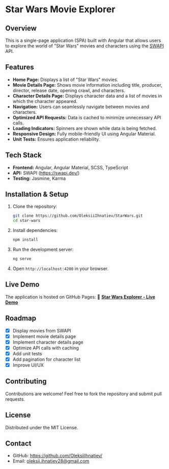 # Star Wars Movie Explorer

## Overview
This is a single-page application (SPA) built with Angular that allows users to explore the world of "Star Wars" movies and characters using the [SWAPI](https://swapi.dev/) API.

## Features
- **Home Page:** Displays a list of "Star Wars" movies.
- **Movie Details Page:** Shows movie information including title, producer, director, release date, opening crawl, and characters.
- **Character Details Page:** Displays character data and a list of movies in which the character appeared.
- **Navigation:** Users can seamlessly navigate between movies and characters.
- **Optimized API Requests:** Data is cached to minimize unnecessary API calls.
- **Loading Indicators:** Spinners are shown while data is being fetched.
- **Responsive Design:** Fully mobile-friendly UI using Angular Material.
- **Unit Tests:** Ensures application reliability.

## Tech Stack
- **Frontend:** Angular, Angular Material, SCSS, TypeScript
- **API:** SWAPI (https://swapi.dev/)
- **Testing:** Jasmine, Karma

## Installation & Setup
1. Clone the repository:
   ```sh
   git clone https://github.com/OleksiiIhnatiev/StarWars.git
   cd star-wars
   ```
2. Install dependencies:
   ```sh
   npm install
   ```
3. Run the development server:
   ```sh
   ng serve
   ```
4. Open `http://localhost:4200` in your browser.

## Live Demo
The application is hosted on GitHub Pages:
🔗 **[Star Wars Explorer - Live Demo](https://oleksiiihnatiev.github.io/start-wars-preview/)**

## Roadmap
- [x] Display movies from SWAPI
- [x] Implement movie details page
- [x] Implement character details page
- [x] Optimize API calls with caching
- [x] Add unit tests
- [x] Add pagination for character list
- [x] Improve UI/UX

## Contributing
Contributions are welcome! Feel free to fork the repository and submit pull requests.

## License
Distributed under the MIT License.

## Contact
- GitHub: https://github.com/OleksiiIhnatiev/
- Email: oleksii.ihnatiev28@gmail.com


